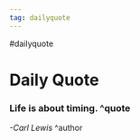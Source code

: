 ```yaml
---
tag: dailyquote
---
```


#dailyquote

# Daily Quote

### Life is about timing. ^quote
*-Carl Lewis* ^author
